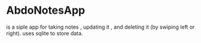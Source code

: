# AbdoNotesApp


is a siple app for taking notes , updating it , and deleting it (by swiping left or right).
uses sqlite to store data.
